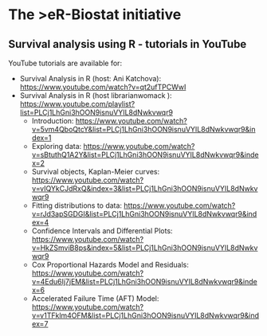 # The >eR-Biostat initiative
## Survival analysis using R - tutorials in YouTube

YouTube tutorials are available for:
* Survival Analysis in R (host: Ani Katchova): https://www.youtube.com/watch?v=qt2ufTPCWwI
* Survival Analysis in R (host librarianwomack ): https://www.youtube.com/playlist?list=PLCj1LhGni3hOON9isnuVYIL8dNwkvwqr9
  + Introduction: https://www.youtube.com/watch?v=5vm4QboQtcY&list=PLCj1LhGni3hOON9isnuVYIL8dNwkvwqr9&index=1
  + Exploring data:  https://www.youtube.com/watch?v=sBtuthQ1A2Y&list=PLCj1LhGni3hOON9isnuVYIL8dNwkvwqr9&index=2
  + Survival objects, Kaplan-Meier curves: https://www.youtube.com/watch?v=vIQYkCJdRxQ&index=3&list=PLCj1LhGni3hOON9isnuVYIL8dNwkvwqr9
  + Fitting distributions to data: https://www.youtube.com/watch?v=rJd3apSGDGI&list=PLCj1LhGni3hOON9isnuVYIL8dNwkvwqr9&index=4
  + Confidence Intervals and Differential Plots: https://www.youtube.com/watch?v=HkZSmviB8ps&index=5&list=PLCj1LhGni3hOON9isnuVYIL8dNwkvwqr9
  + Cox Proportional Hazards Model and Residuals: https://www.youtube.com/watch?v=4Edu6Ij7jEM&list=PLCj1LhGni3hOON9isnuVYIL8dNwkvwqr9&index=6
  + Accelerated Failure Time (AFT) Model: https://www.youtube.com/watch?v=v1TFklm4OFM&list=PLCj1LhGni3hOON9isnuVYIL8dNwkvwqr9&index=7

